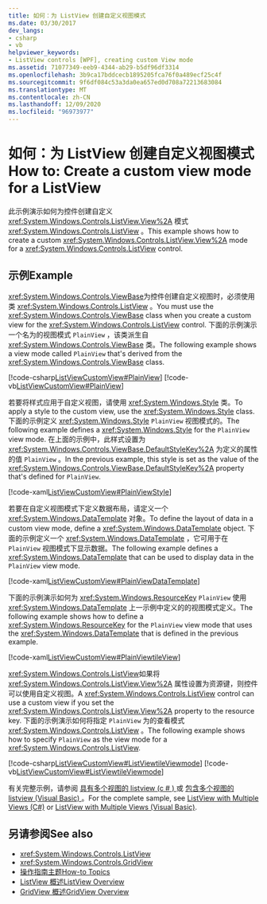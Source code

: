 ```yaml
---
title: 如何：为 ListView 创建自定义视图模式
ms.date: 03/30/2017
dev_langs:
- csharp
- vb
helpviewer_keywords:
- ListView controls [WPF], creating custom View mode
ms.assetid: 71077349-eeb9-4344-ab29-b5df96df3314
ms.openlocfilehash: 3b9ca17bddcecb1895205fca76f0a489ecf25c4f
ms.sourcegitcommit: 9f6df084c53a3da0ea657ed0d708a72213683084
ms.translationtype: MT
ms.contentlocale: zh-CN
ms.lasthandoff: 12/09/2020
ms.locfileid: "96973977"
---
```

# <a name="how-to-create-a-custom-view-mode-for-a-listview"></a><span data-ttu-id="b980c-102">如何：为 ListView 创建自定义视图模式</span><span class="sxs-lookup"><span data-stu-id="b980c-102">How to: Create a custom view mode for a ListView</span></span>

<span data-ttu-id="b980c-103">此示例演示如何为控件创建自定义 <xref:System.Windows.Controls.ListView.View%2A> 模式 <xref:System.Windows.Controls.ListView> 。</span><span class="sxs-lookup"><span data-stu-id="b980c-103">This example shows how to create a custom <xref:System.Windows.Controls.ListView.View%2A> mode for a <xref:System.Windows.Controls.ListView> control.</span></span>  
  
## <a name="example"></a><span data-ttu-id="b980c-104">示例</span><span class="sxs-lookup"><span data-stu-id="b980c-104">Example</span></span>  
 <span data-ttu-id="b980c-105"><xref:System.Windows.Controls.ViewBase>为控件创建自定义视图时，必须使用类 <xref:System.Windows.Controls.ListView> 。</span><span class="sxs-lookup"><span data-stu-id="b980c-105">You must use the <xref:System.Windows.Controls.ViewBase> class when you create a custom view for the <xref:System.Windows.Controls.ListView> control.</span></span> <span data-ttu-id="b980c-106">下面的示例演示一个名为的视图模式 `PlainView` ，该类派生自 <xref:System.Windows.Controls.ViewBase> 类。</span><span class="sxs-lookup"><span data-stu-id="b980c-106">The following example shows a view mode called `PlainView` that's derived from the <xref:System.Windows.Controls.ViewBase> class.</span></span>  
  
 [!code-csharp[ListViewCustomView#PlainView](~/samples/snippets/csharp/VS_Snippets_Wpf/ListViewCustomView/CSharp/PlainView.cs#plainview)]
 [!code-vb[ListViewCustomView#PlainView](~/samples/snippets/visualbasic/VS_Snippets_Wpf/ListViewCustomView/visualbasic/plainview.vb#plainview)]  
  
 <span data-ttu-id="b980c-107">若要将样式应用于自定义视图，请使用 <xref:System.Windows.Style> 类。</span><span class="sxs-lookup"><span data-stu-id="b980c-107">To apply a style to the custom view, use the <xref:System.Windows.Style> class.</span></span> <span data-ttu-id="b980c-108">下面的示例定义 <xref:System.Windows.Style> `PlainView` 视图模式的。</span><span class="sxs-lookup"><span data-stu-id="b980c-108">The following example defines a <xref:System.Windows.Style> for the `PlainView` view mode.</span></span> <span data-ttu-id="b980c-109">在上面的示例中，此样式设置为 <xref:System.Windows.Controls.ViewBase.DefaultStyleKey%2A> 为定义的属性的值 `PlainView` 。</span><span class="sxs-lookup"><span data-stu-id="b980c-109">In the previous example, this style is set as the value of the <xref:System.Windows.Controls.ViewBase.DefaultStyleKey%2A> property that's defined for `PlainView`.</span></span>  
  
 [!code-xaml[ListViewCustomView#PlainViewStyle](~/samples/snippets/csharp/VS_Snippets_Wpf/ListViewCustomView/CSharp/Themes/Generic.xaml#plainviewstyle)]  
  
 <span data-ttu-id="b980c-110">若要在自定义视图模式下定义数据布局，请定义一个 <xref:System.Windows.DataTemplate> 对象。</span><span class="sxs-lookup"><span data-stu-id="b980c-110">To define the layout of data in a custom view mode, define a <xref:System.Windows.DataTemplate> object.</span></span> <span data-ttu-id="b980c-111">下面的示例定义一个 <xref:System.Windows.DataTemplate> ，它可用于在 `PlainView` 视图模式下显示数据。</span><span class="sxs-lookup"><span data-stu-id="b980c-111">The following example defines a <xref:System.Windows.DataTemplate> that can be used to display data in the `PlainView` view mode.</span></span>  
  
 [!code-xaml[ListViewCustomView#PlainViewDataTemplate](~/samples/snippets/csharp/VS_Snippets_Wpf/ListViewCustomView/CSharp/Window1.xaml#plainviewdatatemplate)]  
  
 <span data-ttu-id="b980c-112">下面的示例演示如何为 <xref:System.Windows.ResourceKey> `PlainView` 使用 <xref:System.Windows.DataTemplate> 上一示例中定义的的视图模式定义。</span><span class="sxs-lookup"><span data-stu-id="b980c-112">The following example shows how to define a <xref:System.Windows.ResourceKey> for the `PlainView` view mode that uses the <xref:System.Windows.DataTemplate> that is defined in the previous example.</span></span>  
  
 [!code-xaml[ListViewCustomView#PlainViewtileView](~/samples/snippets/csharp/VS_Snippets_Wpf/ListViewCustomView/CSharp/Window1.xaml#plainviewtileview)]  
  
 <span data-ttu-id="b980c-113"><xref:System.Windows.Controls.ListView>如果将 <xref:System.Windows.Controls.ListView.View%2A> 属性设置为资源键，则控件可以使用自定义视图。</span><span class="sxs-lookup"><span data-stu-id="b980c-113">A <xref:System.Windows.Controls.ListView> control can use a custom view if you set the <xref:System.Windows.Controls.ListView.View%2A> property to the resource key.</span></span> <span data-ttu-id="b980c-114">下面的示例演示如何将指定 `PlainView` 为的查看模式 <xref:System.Windows.Controls.ListView> 。</span><span class="sxs-lookup"><span data-stu-id="b980c-114">The following example shows how to specify `PlainView` as the view mode for a <xref:System.Windows.Controls.ListView>.</span></span>  
  
 [!code-csharp[ListViewCustomView#ListViewtileViewmode](~/samples/snippets/csharp/VS_Snippets_Wpf/ListViewCustomView/CSharp/Window1.xaml.cs#listviewtileviewmode)]
 [!code-vb[ListViewCustomView#ListViewtileViewmode](~/samples/snippets/visualbasic/VS_Snippets_Wpf/ListViewCustomView/visualbasic/window1.xaml.vb#listviewtileviewmode)]  
  
 <span data-ttu-id="b980c-115">有关完整示例，请参阅 [具有多个视图的 listview (c # ) ](https://github.com/dotnet/docs/tree/master/samples/snippets/csharp/VS_Snippets_Wpf/ListViewCustomView/CSharp) 或 [包含多个视图的 listview (Visual Basic) ](https://github.com/dotnet/docs/tree/master/samples/snippets/visualbasic/VS_Snippets_Wpf/ListViewCustomView/visualbasic)。</span><span class="sxs-lookup"><span data-stu-id="b980c-115">For the complete sample, see [ListView with Multiple Views (C#)](https://github.com/dotnet/docs/tree/master/samples/snippets/csharp/VS_Snippets_Wpf/ListViewCustomView/CSharp) or [ListView with Multiple Views (Visual Basic)](https://github.com/dotnet/docs/tree/master/samples/snippets/visualbasic/VS_Snippets_Wpf/ListViewCustomView/visualbasic).</span></span>  
  
## <a name="see-also"></a><span data-ttu-id="b980c-116">另请参阅</span><span class="sxs-lookup"><span data-stu-id="b980c-116">See also</span></span>

- <xref:System.Windows.Controls.ListView>
- <xref:System.Windows.Controls.GridView>
- [<span data-ttu-id="b980c-117">操作指南主题</span><span class="sxs-lookup"><span data-stu-id="b980c-117">How-to Topics</span></span>](listview-how-to-topics.md)
- [<span data-ttu-id="b980c-118">ListView 概述</span><span class="sxs-lookup"><span data-stu-id="b980c-118">ListView Overview</span></span>](listview-overview.md)
- [<span data-ttu-id="b980c-119">GridView 概述</span><span class="sxs-lookup"><span data-stu-id="b980c-119">GridView Overview</span></span>](gridview-overview.md)
